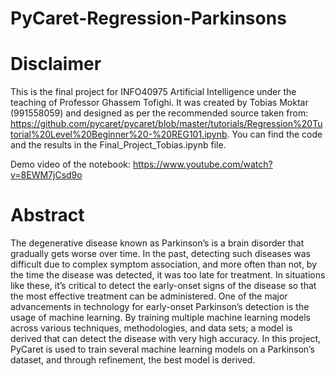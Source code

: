 # PyCaret-Regression-Parkinsons

# Disclaimer
This is the final project for INFO40975 Artificial Intelligence under the teaching of Professor Ghassem Tofighi. It was created by Tobias Moktar (991558059) and designed as per the recommended source taken from: https://github.com/pycaret/pycaret/blob/master/tutorials/Regression%20Tutorial%20Level%20Beginner%20-%20REG101.ipynb. You can find the code and the results in the Final_Project_Tobias.ipynb file. 

Demo video of the notebook: https://www.youtube.com/watch?v=8EWM7jCsd9o

# Abstract
The degenerative disease known as Parkinson’s is a brain disorder that gradually gets worse over time. In the past, detecting such diseases was difficult due to complex symptom association, and more often than not, by the time the disease was detected, it was too late for treatment. In situations like these, it’s critical to detect the early-onset signs of the disease so that the most effective treatment can be administered. One of the major advancements in technology for early-onset Parkinson’s detection is the usage of machine learning. By training multiple machine learning models across various techniques, methodologies, and data sets; a model is derived that can detect the disease with very high accuracy. In this project, PyCaret is used to train several machine learning models on a Parkinson’s dataset, and through refinement, the best model is derived.
